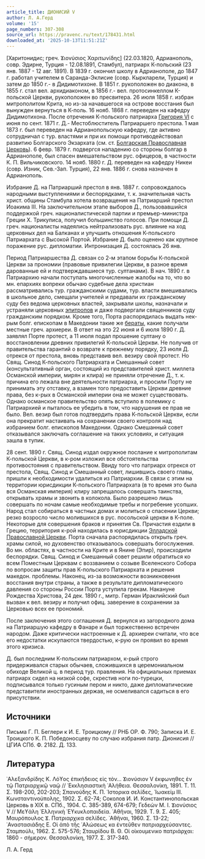 ```yaml
---
article_title: ДИОНИСИЙ V
author: Л. А.Герд
volume: '15'
page_numbers: 307-308
source_url: https://pravenc.ru/text/178431.html
downloaded_at: '2025-10-13T11:51:21Z'
---
```


[Харитонидис; греч. Ϫιονύσιος Χαριτωνίδης] (22.03.1820, Адрианополь, совр. Эдирне, Турция - 12.08.1891, Стамбул), патриарх К-польский (23 янв. 1887 - 12 авг. 1891). В 1839 г. окончил школу в Адрианополе, до 1847 г. работал учителем в Саранда-Эклисие (совр. Кыркларели, Турция) и затем до 1850 г.- в Дидимотихоне. В 1851 г. рукоположен во диакона, в 1855 г. стал вел. архидиаконом, в 1856 г.- вел. протосинкеллом К-польской Церкви, рукоположен во пресвитера. 26 июля 1858 г. избран митрополитом Крита, но из-за начавшегося на острове восстания был вынужден вернуться в К-поль. 16 нояб. 1868 г. переведен на кафедру Дидимотихона. После отречения К-польского патриарха [Григория VI](<https://pravenc.ru/text/Григория VI.html>) с июня по сент. 1871 г. Д.- Местоблюститель Патриаршего престола. 1 мая 1873 г. был переведен на Адрианопольскую кафедру, где активно сотрудничал с тур. властями и при их помощи противодействовал развитию Болгарского Экзархата (см. ст. [Болгарская Православная Церковь](<https://pravenc.ru/text/Болгарская Православная Церковь.html>)). 6 февр. 1879 г. подвергся нападению со стороны болгар в Адрианополе, был спасен вмешательством рус. офицеров, в частности К. П. Вильчиковского. 14 нояб. 1880 г. Д. переведен на кафедру Никеи (совр. Изник, Сев.-Зап. Турция), 22 янв. 1886 г. снова назначен в Адрианополь.

Избрание Д. на Патриарший престол в янв. 1887 г. сопровождалось народными выступлениями и беспорядками, т. к. значительная часть христ. общины Стамбула хотела возвращения на Патриарший престол Иоакима III. На заключительном этапе выборов Д., пользовавшийся поддержкой греч. националистической партии и премьер-министра Греции Х. Трикуписа, получил большинство голосов. При помощи Д. греч. националисты надеялись нейтрализовать рус. влияние на ход церковных дел на Балканах и улучшить отношения К-польского Патриархата с Высокой Портой. Избрание Д. было оценено как крупное поражение рус. дипломатии. Интронизация Д. состоялась 26 янв.

Период Патриаршества Д. связан со 2-м этапом борьбы К-польской Церкви за прономии (правовые привилегии Церкви, в разное время дарованные ей и подтверждавшиеся тур. султанами). В нач. 1890 г. в Патриархию начали поступать многочисленные жалобы на то, что во мн. епархиях вопреки обычаю судебные дела христиан рассматривались тур. гражданскими судами, тур. власти вмешивались в школьное дело, смещали учителей и предавали их гражданскому суду без ведома церковных властей, закрывали школы, назначали и устраняли церковных [эпитропов](https://pravenc.ru/text/эпитропов.html) и даже подвергали священников суду гражданским порядком. Кроме того, Порта распорядилась выдать нек-рым болг. епископам в Македонии такие же [бераты](https://pravenc.ru/text/бераты.html), какие получали местные греч. архиереи. В ответ на это 22 июня и 6 июля 1890 г. Д. заявлял Порте протест, а 11 июля подал прошение султану о восстановлении древних привилегий К-польской Церкви. Не получив от правительства гарантий о возврате к прежнему порядку, 23 июля Д. отрекся от престола, вновь представив вел. везиру свой протест. Но Свящ. Синод К-польского Патриархата и Смешанный совет (консультативный орган, состоящий из представителей христ. миллета Османской империи, мирян и клира) не приняли отречение Д., т. к. причина его лежала вне деятельности патриарха, и просили Порту не принимать эту отставку, а взамен того предоставить Церкви древние права, без к-рых в Османской империи она не может существовать. Однако османское правительство опять вступило в полемику с Патриархией и пыталось ее убедить в том, что нарушения ее прав не было. Вел. везир был готов подтвердить права К-польской Церкви, если она прекратит настаивать на сохранении своего контроля над избранием болг. епископов Македонии. Однако Смешанный совет отказывался заключать соглашение на таких условиях, и ситуация зашла в тупик.

28 сент. 1890 г. Свящ. Синод издал окружное послание к митрополитам К-польской Церкви, в к-ром изложил все обстоятельства противостояния с правительством. Ввиду того что патриарх отрекся от престола, Свящ. Синод и Смешанный совет, лишившись своего главы, пришли к необходимости удалиться из Патриархии. В связи с этим на территории юрисдикции К-польского Патриархата (в то время это была вся Османская империя) клиру запрещалось совершать таинства, открывать храмы и звонить в колокола. Было разрешено лишь совершать по ночам самые необходимые требы и погребение усопших. Народ стал собираться в частных домах и молиться о спасении Церкви; резко возросло число молившихся в рус. посольской церкви в К-поле. Некоторые для совершения браков и принятия Св. Причастия ездили в Грецию, территория к-рой находилась в юрисдикции [Элладской Православной Церкви](<https://pravenc.ru/text/Элладская Православная Церквь.html>). Порта сначала распорядилась открыть греч. храмы силой, но духовенство отказывалось совершать богослужения. Во мн. областях, в частности на Крите и в Янине (Эпир), происходили беспорядки. Свящ. Синод и Смешанный совет решили обратиться ко всем Поместным Церквам с воззванием о созыве Вселенского Собора по вопросам защиты прав К-польского Патриархата и решения македон. проблемы. Наконец, из-за возможности возникновения восстания внутри страны, а также в результате дипломатического давления со стороны России Порта уступила грекам. Накануне Рождества Христова, 24 дек. 1890 г., митр. Герман Ираклийский был вызван к вел. везиру и получил офиц. заверение в сохранении за Церковью всех ее прономий.

После заключения этого соглашения Д. вернулся из загородного дома на Патриаршую кафедру в Фанаре и был торжественно встречен народом. Даже критически настроенные к Д. архиереи считали, что все его недостатки искупаются твердостью, к-рую он проявил во время этого кризиса.

Д. был последним К-польским патриархом, к-рый строго придерживался старых обычаев, сложившихся в церемониальном обиходе Великой ц. в период тур. правления. На официальных приемах патриарх сидел на низкой софе, скрестив ноги по-турецки, подписывался только гусиным пером и никто, даже дипломатические представители иностранных держав, не осмеливался садиться в его присутствии.

## Источники

Письма Г. П. Беглери к И. Е. Троицкому // РНБ ОР. Ф. 790; Записка И. Е. Троицкого К. П. Победоносцеву по случаю избрания патр. Дионисия // ЦГИА СПб. Ф. 2182. Д. 133.

## Литература

᾿Αλεξανδρίδης Κ. Λόϒος ἐπικήδειος εἰς τὸν... Ϫιονύσιον V ἐκφωνηθες ἐν τῷ Πατριαρχικῷ ναῷ // ᾿Εκκλησιαστικὴ ᾿Αλήθεια. Θεσσαλονίκη, 1891. Τ. 11. Σ. 198-200, 202-203; Σπανούδης Κ. Π. ῾Ιστορικα σελίδες, ῾Ιωακείμ III. Κωνσταντινούπολης, 1902. Σ. 62-74; Соколов И. И. Константинопольская Церковь в ХIХ в. СПб., 1904. С. 385-389, 674-679; Γεδεών Μ. Ι. Ϫιονύσιος V // Μεϒάλη ῾Ελληνικὴ ᾿Εϒκυκλοπαιδεία. ᾿Αθῆναι, 1929. Τ. 9. Σ. 405; Μαυρόπουλος Ϫ. Πατριαρχικα σελίδες. ᾿Αθῆναι, 1960. Σ. 13-22; ᾿Αναστασιάδης Ε. Οἱ ἀπὸ τῆς ῾Αλώσεως κα ἐντεῦθεν πατριαρχεύσαντες. Σταμπούλι, 1962. Σ. 575-576; Σταυρίδου Β. Θ. Οἱ οἰκουμενικο πατριάρχαι: 1860 - σήμερον. Θεσσαλονίκη, 1977. Σ. 317-340.

Л. А.  Герд
